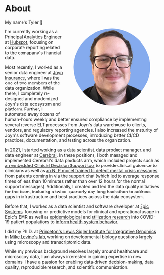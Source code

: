# About

<img style="float:right;border-radius: 50%;margin:30px" src="../images/headshot.png" height=250/> 

My name's Tyler <html>&#128075;</html>

I'm currently working as a Principal Analytics Engineer at [Hubspot](https://hubspot.com), 
focusing on corporate reporting related to the comapany's financial data.

Most recently, I worked as a senior data engineer at [Joyn Insurance](https://joyninsurance.com), 
where I was the one of two members of the data organization. 
While there, I completely re-designed and modernized Joyn's data ecosystem and platform.
Further, I automated away dozens of human-hours weekly and better ensured compliance 
by implementing several reverse ELT processes from Joyn's data warehouse to clients, vendors, and regulatory reporting agencies. 
I also increased the maturity of Joyn's software development processes, 
introducing better CI/CD practices, documentation, and testing across the organization. 

In 2021, I started working as a data scientist, data product manager, and data engineer at [Cerebral](https://cerebral.com). 
In these positions, I both managed and implemented Cerebral's data products arm, 
which included projects such as [an embedded Clinicial Decision Support tool](https://www.fiercehealthcare.com/health-tech/embattled-startup-cerebral-tripling-down-clinical-quality-efforts-ceo-says-amid-0#:~:text=The%20company%20built%20a%20clinical%20decision%20support%20tool%20to%20encourage%20clinicians%20to%20follow%20evidence%2Dbased%20decisions%20and%20provide%20clinical%20guidelines%20for%20prescribing%20patterns%2C%20Mou%C2%A0said.) to provide clinical guidence to clinicians as well as [an NLP model trained to detect mental crisis messages](https://www.nature.com/articles/s41746-023-00951-3) from patients coming in via the support chat (which led to average response times of less than 10 minutes rather than over 12 hours for the normal support messages). Additionally, I created and led the data quality initiatives for the team, including a twice-quarterly day-long hackathon to address gaps in infrastructure and best practices across the data ecosystem.

Before that, I worked as a data scientist and software developer at [Epic Systems](https://epic.com), 
focusing on predictive models for clinical and operational usage in Epic's EMR as well as [epidemiological](https://epicresearch.org/articles/sepsis-and-mortality-rates-are-higher-in-patients-hospitalized-for-covid-19-than-for-influenza) 
and [utilization research](https://www.kff.org/health-costs/issue-brief/how-were-hospital-admissions-impacted-by-covid-19-trends-in-overall-and-non-covid-19-hospital-admissions-through-august-8-2020/) 
into COVID-19 patient populations to [inform health system behavior](https://epicresearch.org/articles/cancer-screenings-are-still-lagging). 

I did my Ph.D. at [Princeton's Lewis Sigler Institute for Integrative Genomics](https://lsi.princeton.edu/) 
in [Mike Levine's lab](https://mikelevinelab.com/), working on developmental biology questions largely using microscopy and transcriptomic data. 

While my previous background resolves largely around healthcare and microscopy data, 
I am always interested in gaining expertise in new domains. 
I have a passion for enabling data-driven decision-making, data quality, reproducible research, and scientific communication.

